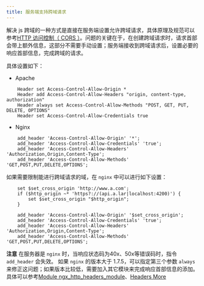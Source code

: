 ```yaml
---
title: 服务端支持跨域请求
---
```


解决 js 跨域的一种方式是直接在服务端设置允许跨域请求，具体原理及规范可以参考[HTTP 访问控制（ CORS ）](https://developer.mozilla.org/zh-CN/docs/Web/HTTP/Access_control_CORS)。问题的关键在于，在创建跨域请求时，请求首部会带上额外信息，这部分不需要手动设置；服务端接收到跨域请求后，设置必要的响应首部信息，完成跨域的请求。

具体设置如下：
- Apache
```
    Header set Access-Control-Allow-Origin *
    Header add Access-Control-Allow-Headers "origin, content-type, authorization"
    Header always set Access-Control-Allow-Methods "POST, GET, PUT, DELETE, OPTIONS"
    Header set Access-Control-Allow-Credentials true
```

- Nginx
```
    add_header 'Access-Control-Allow-Origin' '*';
    add_header 'Access-Control-Allow-Credentials' 'true';
    add_header 'Access-Control-Allow-Headers' 'Authorization,Origin,Content-Type';
    add_header 'Access-Control-Allow-Methods' 'GET,POST,PUT,DELETE,OPTIONS';
```

如果需要限制能进行跨域请求的域，在 `nginx` 中可以进行如下设置：
```
    set $set_cross_origin 'http://www.a.com';
    if ($http_origin ~* 'https?://(api.a.lar|localhost:4200)') {
        set $set_cross_origin "$http_origin";
    }

    add_header 'Access-Control-Allow-Origin' '$set_cross_origin';
    add_header 'Access-Control-Allow-Credentials' 'true';
    add_header 'Access-Control-Allow-Headers' 'Authorization,Origin,Content-Type';
    add_header 'Access-Control-Allow-Methods' 'GET,POST,PUT,DELETE,OPTIONS';
```

**注意**
在服务器是 `nginx` 时，当响应状态码为40x、50x等错误码时，指令 `add_header` 会失效。
如果 `nginx` 的版本大于 1.7.5，可以指定第三个参数 `always` 来修正这问题；如果版本比较低，需要加入其它模块来完成响应首部信息的添加。具体可以参考[Module ngx_http_headers_module](http://nginx.org/en/docs/http/ngx_http_headers_module.html)、[Headers More](https://www.nginx.com/resources/wiki/modules/headers_more/)
